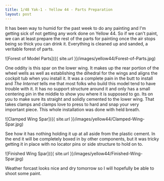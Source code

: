 ```yaml
---
title: 1/48 Yak-1 - Yellow 44 - Parts Preparation
layout: post
---
```


It has been way to humid for the past week to do any painting and I'm getting sick of not getting any work done on Yellow 44. So if we can't paint, we can at least prepare the rest of the parts for painting once the air stops being so thick you can drink it. Everything is cleaned up and sanded, a veritable forest of parts.

![Forest of Model Parts]({{ site.url }}/images/yellow44/Forest-of-Parts.jpg)

One oddity is this spar on the lower wing. It makes up the rear portion of the wheel wells as well as establishing the dihedral for the wings and aligns the cockpit tub when you install it. It was a complete pain in the butt to install and *The Internet* tells me that most folks who build this model tend to have trouble with it. It has no support structure around it and only has a small centering pin in the middle to show you where it is supposed to go. Its on you to make sure its straight and solidly cemented to the lower wing. That takes clamps and clamps love to press to hard and snap your very important piece. This whole installation was done with held breath.

![Clamped Wing Spar]({{ site.url }}/images/yellow44/Clamped-Wing-Spar.jpg)

See how it has nothing holding it up at all aside from the plastic cement. In the end it will be completely boxed in by other components, but it was tricky getting it in place with no locator pins or side structure to hold on to.

![Finished Wing Spar]({{ site.url }}/images/yellow44/Finished-Wing-Spar.jpg)

Weather forcast looks nice and dry tomorrow so I will hopefully be able to shoot some paint.